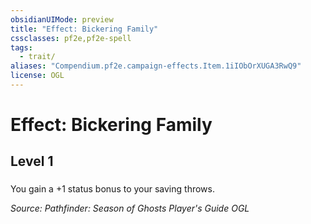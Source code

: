 ```yaml
---
obsidianUIMode: preview
title: "Effect: Bickering Family"
cssclasses: pf2e,pf2e-spell
tags:
  - trait/
aliases: "Compendium.pf2e.campaign-effects.Item.1iIObOrXUGA3RwQ9"
license: OGL
---
```

# Effect: Bickering Family
## Level 1
### 






You gain a +1 status bonus to your saving throws.

*Source: Pathfinder: Season of Ghosts Player's Guide*
*OGL*